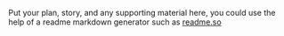 Put your plan, story, and any supporting material here, you could use the help of a readme markdown generator such as [readme.so](https://readme.so/)

